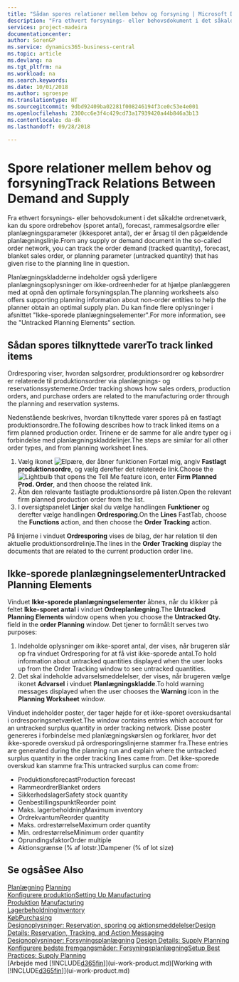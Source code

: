 ```yaml
---
title: "Sådan spores relationer mellem behov og forsyning | Microsoft Docs"
description: "Fra ethvert forsynings- eller behovsdokument i det såkaldte ordrenetværk, kan du spore ordrebehov (sporet antal), forecast, rammesalgsordre eller planlægningsparameter (ikkesporet antal), der er årsag til den pågældende planlægningslinje."
services: project-madeira
documentationcenter: 
author: SorenGP
ms.service: dynamics365-business-central
ms.topic: article
ms.devlang: na
ms.tgt_pltfrm: na
ms.workload: na
ms.search.keywords: 
ms.date: 10/01/2018
ms.author: sgroespe
ms.translationtype: HT
ms.sourcegitcommit: 9dbd92409ba02281f008246194f3ce0c53e4e001
ms.openlocfilehash: 2300cc6e3f4c429cd73a17939420a44b846a3b13
ms.contentlocale: da-dk
ms.lasthandoff: 09/28/2018

---
```

# <a name="track-relations-between-demand-and-supply"></a><span data-ttu-id="d54e8-103">Spore relationer mellem behov og forsyning</span><span class="sxs-lookup"><span data-stu-id="d54e8-103">Track Relations Between Demand and Supply</span></span>
<span data-ttu-id="d54e8-104">Fra ethvert forsynings- eller behovsdokument i det såkaldte ordrenetværk, kan du spore ordrebehov (sporet antal), forecast, rammesalgsordre eller planlægningsparameter (ikkesporet antal), der er årsag til den pågældende planlægningslinje.</span><span class="sxs-lookup"><span data-stu-id="d54e8-104">From any supply or demand document in the so-called order network, you can track the order demand (tracked quantity), forecast, blanket sales order, or planning parameter (untracked quantity) that has given rise to the planning line in question.</span></span>

<span data-ttu-id="d54e8-105">Planlægningskladderne indeholder også yderligere planlægningsoplysninger om ikke-ordreenheder for at hjælpe planlæggeren med at opnå den optimale forsyningsplan.</span><span class="sxs-lookup"><span data-stu-id="d54e8-105">The planning worksheets also offers supporting planning information about non-order entities to help the planner obtain an optimal supply plan.</span></span> <span data-ttu-id="d54e8-106">Du kan finde flere oplysninger i afsnittet "Ikke-sporede planlægningselementer".</span><span class="sxs-lookup"><span data-stu-id="d54e8-106">For more information, see the "Untracked Planning Elements" section.</span></span>

## <a name="to-track-linked-items"></a><span data-ttu-id="d54e8-107">Sådan spores tilknyttede varer</span><span class="sxs-lookup"><span data-stu-id="d54e8-107">To track linked items</span></span>
<span data-ttu-id="d54e8-108">Ordresporing viser, hvordan salgsordrer, produktionsordrer og købsordrer er relaterede til produktionsordrer via planlægnings- og reservationssystemerne.</span><span class="sxs-lookup"><span data-stu-id="d54e8-108">Order tracking shows how sales orders, production orders, and purchase orders are related to the manufacturing order through the planning and reservation systems.</span></span>

<span data-ttu-id="d54e8-109">Nedenstående beskrives, hvordan tilknyttede varer spores på en fastlagt produktionsordre.</span><span class="sxs-lookup"><span data-stu-id="d54e8-109">The following describes how to track linked items on a firm planned production order.</span></span> <span data-ttu-id="d54e8-110">Trinene er de samme for alle andre typer og i forbindelse med planlægningskladdelinjer.</span><span class="sxs-lookup"><span data-stu-id="d54e8-110">The steps are similar for all other order types, and from planning worksheet lines.</span></span>

1. <span data-ttu-id="d54e8-111">Vælg ikonet ![Elpære, der åbner funktionen Fortæl mig](media/ui-search/search_small.png "Fortæl mig, hvad du vil foretage dig"), angiv **Fastlagt produktionsordre**, og vælg derefter det relaterede link.</span><span class="sxs-lookup"><span data-stu-id="d54e8-111">Choose the ![Lightbulb that opens the Tell Me feature](media/ui-search/search_small.png "Tell me what you want to do") icon, enter **Firm Planned Prod. Order**, and then choose the related link.</span></span>
2. <span data-ttu-id="d54e8-112">Åbn den relevante fastlagte produktionsordre på listen.</span><span class="sxs-lookup"><span data-stu-id="d54e8-112">Open the relevant firm planned production order from the list.</span></span>
3. <span data-ttu-id="d54e8-113">I oversigtspanelet **Linjer** skal du vælge handlingen **Funktioner** og derefter vælge handlingen **Ordresporing**.</span><span class="sxs-lookup"><span data-stu-id="d54e8-113">On the **Lines** FastTab, choose the **Functions** action, and then choose the **Order Tracking** action.</span></span>

<span data-ttu-id="d54e8-114">På linjerne i vinduet **Ordresporing** vises de bilag, der har relation til den aktuelle produktionsordrelinje.</span><span class="sxs-lookup"><span data-stu-id="d54e8-114">The lines in the **Order Tracking** display the documents that are related to the current production order line.</span></span>

## <a name="untracked-planning-elements"></a><span data-ttu-id="d54e8-115">Ikke-sporede planlægningselementer</span><span class="sxs-lookup"><span data-stu-id="d54e8-115">Untracked Planning Elements</span></span>
<span data-ttu-id="d54e8-116">Vinduet **Ikke-sporede planlægningselementer** åbnes, når du klikker på feltet **Ikke-sporet antal** i vinduet **Ordreplanlægning**.</span><span class="sxs-lookup"><span data-stu-id="d54e8-116">The **Untracked Planning Elements** window opens when you choose the **Untracked Qty.** field in the **order Planning** window.</span></span> <span data-ttu-id="d54e8-117">Det tjener to formål:</span><span class="sxs-lookup"><span data-stu-id="d54e8-117">It serves two purposes:</span></span>

1. <span data-ttu-id="d54e8-118">Indeholde oplysninger om ikke-sporet antal, der vises, når brugeren slår op fra vinduet Ordresporing for at få vist ikke-sporede antal.</span><span class="sxs-lookup"><span data-stu-id="d54e8-118">To hold information about untracked quantities displayed when the user looks up from the Order Tracking window to see untracked quantities.</span></span>
2. <span data-ttu-id="d54e8-119">Det skal indeholde advarselsmeddelelser, der vises, når brugeren vælge ikonet **Advarsel** i vinduet **Planlægningskladde**.</span><span class="sxs-lookup"><span data-stu-id="d54e8-119">To hold warning messages displayed when the user chooses the **Warning** icon in the **Planning Worksheet** window.</span></span>

<span data-ttu-id="d54e8-120">Vinduet indeholder poster, der tager højde for et ikke-sporet overskudsantal i ordresporingsnetværket.</span><span class="sxs-lookup"><span data-stu-id="d54e8-120">The window contains entries which account for an untracked surplus quantity in order tracking network.</span></span> <span data-ttu-id="d54e8-121">Disse poster genereres i forbindelse med planlægningskørslen og forklarer, hvor det ikke-sporede overskud på ordresporingslinjerne stammer fra.</span><span class="sxs-lookup"><span data-stu-id="d54e8-121">These entries are generated during the planning run and explain where the untracked surplus quantity in the order tracking lines came from.</span></span> <span data-ttu-id="d54e8-122">Det ikke-sporede overskud kan stamme fra:</span><span class="sxs-lookup"><span data-stu-id="d54e8-122">This untracked surplus can come from:</span></span>

- <span data-ttu-id="d54e8-123">Produktionsforecast</span><span class="sxs-lookup"><span data-stu-id="d54e8-123">Production forecast</span></span>
- <span data-ttu-id="d54e8-124">Rammeordrer</span><span class="sxs-lookup"><span data-stu-id="d54e8-124">Blanket orders</span></span>
- <span data-ttu-id="d54e8-125">Sikkerhedslager</span><span class="sxs-lookup"><span data-stu-id="d54e8-125">Safety stock quantity</span></span>
- <span data-ttu-id="d54e8-126">Genbestillingspunkt</span><span class="sxs-lookup"><span data-stu-id="d54e8-126">Reorder point</span></span>
- <span data-ttu-id="d54e8-127">Maks. lagerbeholdning</span><span class="sxs-lookup"><span data-stu-id="d54e8-127">Maximum inventory</span></span>
- <span data-ttu-id="d54e8-128">Ordrekvantum</span><span class="sxs-lookup"><span data-stu-id="d54e8-128">Reorder quantity</span></span>
- <span data-ttu-id="d54e8-129">Maks. ordrestørrelse</span><span class="sxs-lookup"><span data-stu-id="d54e8-129">Maximum order quantity</span></span>
- <span data-ttu-id="d54e8-130">Min. ordrestørrelse</span><span class="sxs-lookup"><span data-stu-id="d54e8-130">Minimum order quantity</span></span>
- <span data-ttu-id="d54e8-131">Oprundingsfaktor</span><span class="sxs-lookup"><span data-stu-id="d54e8-131">Order multiple</span></span>
- <span data-ttu-id="d54e8-132">Aktionsgrænse (% af lotstr.)</span><span class="sxs-lookup"><span data-stu-id="d54e8-132">Dampener (% of lot size)</span></span>

## <a name="see-also"></a><span data-ttu-id="d54e8-133">Se også</span><span class="sxs-lookup"><span data-stu-id="d54e8-133">See Also</span></span>  
<span data-ttu-id="d54e8-134">[Planlægning](production-planning.md) </span><span class="sxs-lookup"><span data-stu-id="d54e8-134">[Planning](production-planning.md) </span></span>  
[<span data-ttu-id="d54e8-135">Konfigurere produktion</span><span class="sxs-lookup"><span data-stu-id="d54e8-135">Setting Up Manufacturing</span></span>](production-configure-production-processes.md)  
<span data-ttu-id="d54e8-136">[Produktion](production-manage-manufacturing.md)  </span><span class="sxs-lookup"><span data-stu-id="d54e8-136">[Manufacturing](production-manage-manufacturing.md)  </span></span>  
[<span data-ttu-id="d54e8-137">Lagerbeholdning</span><span class="sxs-lookup"><span data-stu-id="d54e8-137">Inventory</span></span>](inventory-manage-inventory.md)  
[<span data-ttu-id="d54e8-138">Køb</span><span class="sxs-lookup"><span data-stu-id="d54e8-138">Purchasing</span></span>](purchasing-manage-purchasing.md)  
[<span data-ttu-id="d54e8-139">Designoplysninger: Reservation, sporing og aktionsmeddelelser</span><span class="sxs-lookup"><span data-stu-id="d54e8-139">Design Details: Reservation, Tracking, and Action Messaging</span></span>](design-details-reservation-order-tracking-and-action-messaging.md)  
<span data-ttu-id="d54e8-140">[Designoplysninger: Forsyningsplanlægning](design-details-supply-planning.md) </span><span class="sxs-lookup"><span data-stu-id="d54e8-140">[Design Details: Supply Planning](design-details-supply-planning.md) </span></span>  
[<span data-ttu-id="d54e8-141">Konfigurere bedste fremgangsmåder: Forsyningsplanlægning</span><span class="sxs-lookup"><span data-stu-id="d54e8-141">Setup Best Practices: Supply Planning</span></span>](setup-best-practices-supply-planning.md)  
<span data-ttu-id="d54e8-142">[Arbejde med [!INCLUDE[d365fin](includes/d365fin_md.md)]](ui-work-product.md)</span><span class="sxs-lookup"><span data-stu-id="d54e8-142">[Working with [!INCLUDE[d365fin](includes/d365fin_md.md)]](ui-work-product.md)</span></span>

